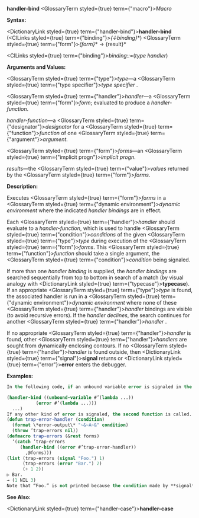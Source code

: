 **handler-bind** <GlossaryTerm styled={true} term={"macro"}><i>Macro</i></GlossaryTerm> 



**Syntax:** 



<DictionaryLink styled={true} term={"handler-bind"}><b>handler-bind</b></DictionaryLink> (<ClLinks styled={true} term={"binding"}><i>\{↓binding\}</i></ClLinks>\*) <GlossaryTerm styled={true} term={"form"}><i>\{form\}</i></GlossaryTerm>\* → \{result\}\* 



<ClLinks styled={true} term={"binding"}><i>binding::</i></ClLinks>=(*type handler*) 



**Arguments and Values:** 



<GlossaryTerm styled={true} term={"type"}><i>type</i></GlossaryTerm>—a <GlossaryTerm styled={true} term={"type specifier"}><i>type specifier</i></GlossaryTerm> . 



<GlossaryTerm styled={true} term={"handler"}><i>handler</i></GlossaryTerm>—a <GlossaryTerm styled={true} term={"form"}><i>form</i></GlossaryTerm>; evaluated to produce a *handler-function*. 



*handler-function*—a <GlossaryTerm styled={true} term={"designator"}><i>designator</i></GlossaryTerm> for a <GlossaryTerm styled={true} term={"function"}><i>function</i></GlossaryTerm> of one <GlossaryTerm styled={true} term={"argument"}><i>argument</i></GlossaryTerm>. 



<GlossaryTerm styled={true} term={"form"}><i>forms</i></GlossaryTerm>—an <GlossaryTerm styled={true} term={"implicit progn"}><i>implicit progn</i></GlossaryTerm>. 



*results*—the <GlossaryTerm styled={true} term={"value"}><i>values</i></GlossaryTerm> returned by the <GlossaryTerm styled={true} term={"form"}><i>forms</i></GlossaryTerm>. 



**Description:** 



Executes <GlossaryTerm styled={true} term={"form"}><i>forms</i></GlossaryTerm> in a <GlossaryTerm styled={true} term={"dynamic environment"}><i>dynamic environment</i></GlossaryTerm> where the indicated *handler bindings* are in effect. 



Each <GlossaryTerm styled={true} term={"handler"}><i>handler</i></GlossaryTerm> should evaluate to a *handler-function*, which is used to handle <GlossaryTerm styled={true} term={"condition"}><i>conditions</i></GlossaryTerm> of the given <GlossaryTerm styled={true} term={"type"}><i>type</i></GlossaryTerm> during execution of the <GlossaryTerm styled={true} term={"form"}><i>forms</i></GlossaryTerm>. This <GlossaryTerm styled={true} term={"function"}><i>function</i></GlossaryTerm> should take a single argument, the <GlossaryTerm styled={true} term={"condition"}><i>condition</i></GlossaryTerm> being signaled. 



If more than one *handler binding* is supplied, the *handler bindings* are searched sequentially from top to bottom in search of a match (by visual analogy with <DictionaryLink styled={true} term={"typecase"}><b>typecase</b></DictionaryLink>). If an appropriate <GlossaryTerm styled={true} term={"type"}><i>type</i></GlossaryTerm> is found, the associated handler is run in a <GlossaryTerm styled={true} term={"dynamic environment"}><i>dynamic environment</i></GlossaryTerm> where none of these <GlossaryTerm styled={true} term={"handler"}><i>handler</i></GlossaryTerm> bindings are visible (to avoid recursive errors). If the *handler declines*, the search continues for another <GlossaryTerm styled={true} term={"handler"}><i>handler</i></GlossaryTerm> . 



If no appropriate <GlossaryTerm styled={true} term={"handler"}><i>handler</i></GlossaryTerm> is found, other <GlossaryTerm styled={true} term={"handler"}><i>handlers</i></GlossaryTerm> are sought from dynamically enclosing contours. If no <GlossaryTerm styled={true} term={"handler"}><i>handler</i></GlossaryTerm> is found outside, then <DictionaryLink styled={true} term={"signal"}><b>signal</b></DictionaryLink> returns or <DictionaryLink styled={true} term={"error"}><b>error</b></DictionaryLink> enters the debugger. 



**Examples:**
```lisp
In the following code, if an unbound variable error is signaled in the body (and not handled by an intervening handler), the first function is called. 

(handler-bind ((unbound-variable #’(lambda ...)) 
	       (error #’(lambda ...))) 
  ...) 
If any other kind of error is signaled, the second function is called. In either case, neither handler is active while executing the code in the associated function. 
(defun trap-error-handler (condition) 
  (format \*error-output\* "~&~A~&" condition) 
  (throw ’trap-errors nil)) 
(defmacro trap-errors (&rest forms) 
  ‘(catch ’trap-errors 
     (handler-bind ((error #’trap-error-handler)) 
       ,@forms))) 
(list (trap-errors (signal "Foo.") 1) 
      (trap-errors (error "Bar.") 2) 
      (+ 1 2)) 
▷ Bar. 
→ (1 NIL 3) 
Note that “Foo.” is not printed because the condition made by **signal** is a *simple condition*, which is not of *type* **error**, so it doesn’t trigger the handler for **error** set up by trap-errors. 
```
**See Also:** 



<DictionaryLink styled={true} term={"handler-case"}><b>handler-case</b></DictionaryLink> 



